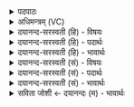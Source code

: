 <details><summary>पदपाठः</summary>

होता॑। य॒क्ष॒त्। सु॒रेत॑स॒मिति॑ सु॒ऽरेत॑सम्। ऋ॒ष॒भम्। नर्या॑पस॒मिति॒ नर्य॑ऽअपसम्। त्वष्टा॑रम्। इन्द्र॑म्। अ॒श्विना॑। भि॒षज॑म्। न। सर॑स्वतीम्। ओजः॑। न। जू॒तिः। इ॒न्द्रि॒यम्। वृकः॑। न। र॒भ॒सः। भि॒षक्। यशः॑ सुर॑या। भे॒ष॒जम्। श्रि॒या। न। मास॑रम्। पयः॑। सोमः॑। प॒रि॒स्रुतेति॑ परि॒ऽस्रुता॑। घृ॒तम्। मधु॑। व्यन्तु॑। आज्य॑स्य। होतः॑। यज॑। ३८।
</details>

<details><summary>अधिमन्त्रम् (VC)</summary>

- अश्व्यादयो देवताः
- स्वस्त्यात्रेय ऋषिः
- भुरिक्कृतिः
- निषादः
</details>

<details><summary>दयानन्द-सरस्वती (हि) - विषयः</summary>

फिर उसी विषय को अगले मन्त्र में कहा है ॥
</details>

<details><summary>दयानन्द-सरस्वती (हि) - पदार्थः</summary>

पदार्थान्वयभाषाः -  हे (होतः) लेने हारे जैसे (होता) ग्रहण करनेवाला (सुरेतसम्) अच्छे पराक्रमी (ऋषभम्) बैल और (नर्यापसम्) मनुष्यों में अच्छे कर्म करने तथा (त्वष्टारम्) दुःख काटनेवाले (इन्द्रम्) परमैश्वर्ययुक्त जन को (अश्विना) वायु और बिजुली वा (भिषजम्) उत्तम वैद्य के (न) समान (सरस्वतीम्) बहुत विज्ञानयुक्त वाणी को (ओजः) बल के (न) समान (यक्षत्) प्राप्त करे (भिषक्) वैद्य (वृकः) वज्र के (न) समान (जूतिः) वेग (इन्द्रियम्) मन (रभसः) वेग (यशः) धन वा अन्न को (सुरया) जल से (भेषजम्) औषध को (श्रिया) धन के (न) समान क्रिया से (मासरम्) अच्छे पके हुए अन्न को प्राप्त करें, वैसे (परिस्रुता) सब ओर से प्राप्त पुरुषार्थ से (पयः) पीने योग्य रस और (सोमः) ऐश्वर्य (घृतम्) घी और (मधु) सहत (व्यन्तु) प्राप्त होवें, उनके साथ वर्त्तमान तू (आज्यस्य) घी का (यज) हवन कर ॥३८ ॥
</details>

<details><summary>दयानन्द-सरस्वती (हि) - भावार्थः</summary>

भावार्थभाषाः -  इस मन्त्र में उपमा और वाचकलुप्तोपमालङ्कार हैं। जैसे विद्वान् लोग ब्रह्मचर्य, धर्म के आचरण, विद्या और सत्संगति आदि से सब सुख को प्राप्त होते हैं, वैसे मनुष्यों को चाहिये कि पुरुषार्थ से लक्ष्मी को प्राप्त होवें ॥३८ ॥
</details>

<details><summary>दयानन्द-सरस्वती (सं) - विषयः</summary>

पुनस्तमेव विषयमाह ॥
</details>

<details><summary>दयानन्द-सरस्वती (सं) - पदार्थः</summary>

पदार्थान्वयभाषाः -  हे होतस्त्वं यथा होता सुरेतसमृषभं नर्यापसं त्वष्टारमिन्द्रमश्विना भिषजं न सरस्वतीमोजो न यक्षद् भिषग् वृको न जूतिरिन्द्रियं रभसो यशः सुरया भेषजं श्रिया न क्रियया मासरं यक्षत्तया परिस्रुता पयः सोमो घृतं मधु च व्यन्तु तैः सह वर्त्तमानस्त्वमाज्यस्य यज ॥३८ ॥
</details>

<details><summary>दयानन्द-सरस्वती (सं) - भावार्थः</summary>

भावार्थभाषाः -  अत्रोपमावाचकलुप्तोपमालङ्कारौ। यथा विद्वांसो ब्रह्मचर्येण धर्माचरणेन विद्यया सत्सङ्गादिना चाऽखिलं सुखं प्राप्नुवन्ति, तथा मनुष्यैः पुरुषार्थेन लक्ष्मी प्राप्तव्या ॥३८ ॥
</details>

<details><summary>सविता जोशी ← दयानन्दः (म) - भावार्थः</summary>

भावार्थभाषाः -  या मंत्रात उपमा व वाचकलुप्तोपमालंकार आहे. जसे विद्वान लोक ब्रह्मचर्य, धमाचे आचरण, विद्या व सत्संग इत्यादींमुळे सुख प्राप्त करतात तसे सर्व माणसांनी पुरुषार्थांने लक्ष्मी प्राप्त करावी.
</details>